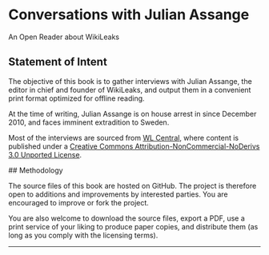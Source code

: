 Conversations with Julian Assange
=================================

An Open Reader about WikiLeaks

## Statement of Intent

The objective of this book is to gather interviews with Julian Assange, the editor in chief and founder of WikiLeaks, and output them in a convenient print format optimized for offline reading. 

At the time of writing, Julian Assange is on house arrest in since December 2010, and faces imminent extradition to Sweden.

Most of the interviews are sourced from [WL Central][1], where content is published under a [Creative Commons Attribution-NonCommercial-NoDerivs 3.0 Unported License][2].

## Methodology

The source files of this book are hosted on GitHub. The project is therefore open to additions and improvements by interested parties. You are encouraged to improve or fork the project.

You are also welcome to download the source files, export a PDF, use a print service of your liking to produce paper copies, and distribute them (as long as you comply with the licensing terms).

[1]: http://wlcentral.org/ "WL Central"
[2]: http://creativecommons.org/licenses/by-nc-nd/3.0/ "CC BY-NC-ND 3.0"

* * *